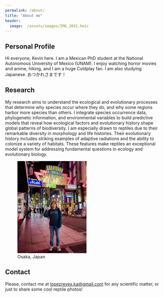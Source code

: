 ```yaml
---
permalink: /about/
title: "About me"
header:
  image:  /assets/images/IMG_2031.heic
---  
```

## Personal Profile
Hi everyone, Kevin here. I am a Mexican PhD student at the National Autonomous University of Mexico (UNAM). I enjoy watching horror movies and anime, hiking, and I am a huge Coldplay fan. I am also studying Japanese. おつかれさまです！

## Research
My research aims to understand the ecological and evolutionary processes that determine why species occur where they do, and why some regions harbor more species than others. I integrate species occurrence data, phylogenetic information, and environmental variables to build predictive models that reveal how ecological factors and evolutionary history shape global patterns of biodiversity. I am especially drawn to reptiles due to their remarkable diversity in morphology and life histories. Their evolutionary history includes striking examples of adaptive radiations and the ability to colonize a variety of habitats. These features make reptiles an exceptional model system for addressing fundamental questions in ecology and evolutionary biology.

<figure>
    <a href="/assets/images/KLR_aboutme.jpg"><img src="/assets/images/KLR_aboutme.jpg" height="300"></a>
    <figcaption>Osaka, Japan</figcaption>
</figure>

## Contact 
Please, contact me at [lopezreyes.ka@gmail.com](mailto:lopezreyes.ka@gmail.com) for any scientific matter, or just to share some cool reptile photos!
